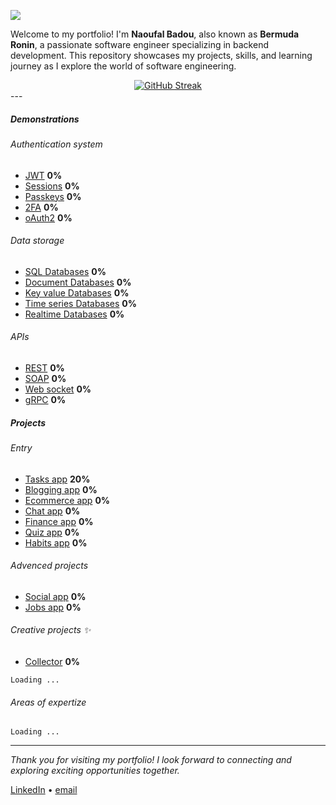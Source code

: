 ![](https://komarev.com/ghpvc/?username=bermudaronin)

Welcome to my portfolio! I'm **Naoufal Badou**, also known as **Bermuda Ronin**, a passionate software engineer specializing in backend development. This repository showcases my projects, skills, and learning journey as I explore the world of software engineering.

<div align="center">
  <a href="https://git.io/streak-stats">
    <img src="https://streak-stats.demolab.com?user=bermudaronin&theme=github-dark-blue&hide_border=true&date_format=j%20M%5B%20Y%5D" alt="GitHub Streak" />
  </a>
</div>
---

##### Demonstrations

###### Authentication system

- [JWT]() **0%**
- [Sessions]() **0%**
- [Passkeys]() **0%**
- [2FA]() **0%**
- [oAuth2]() **0%**

###### Data storage

- [SQL Databases]() **0%**
- [Document Databases]() **0%**
- [Key value Databases]() **0%**
- [Time series Databases]() **0%**
- [Realtime Databases]() **0%**

###### APIs 

- [REST]() **0%**
- [SOAP]() **0%**
- [Web socket]() **0%**
- [gRPC]() **0%**

##### Projects

###### Entry

- [Tasks app]() **20%**
- [Blogging app]() **0%**
- [Ecommerce app]() **0%**
- [Chat app]() **0%**
- [Finance app]() **0%**
- [Quiz app]() **0%**
- [Habits app]() **0%**

###### Advenced projects

- [Social app]() **0%**
- [Jobs app]() **0%**

###### Creative projects ✨

- [Collector]() **0%**

`Loading ...`

<!-- <details style="padding-left:16px;">
<summary >Demo 1</summary>

...
</details>

<details style="padding-left:16px;">
<summary >Demo 2</summary>

...
</details>

<details style="padding-left:16px;">
<summary >Demo 3</summary>

...
</details> -->

###### Areas of expertize

`Loading ...`

<!-- <details style="padding-left:16px;">
<summary >Programming</summary>

</details>


<details style="padding-left:16px;">
<summary >Data Modeling</summary>


</details>

<details style="padding-left:16px;">
<summary >Databases</summary>


</details>

<details style="padding-left:16px;">
<summary>Security</summary>


</details>

<details style="padding-left:16px;">
<summary >Performance</summary>

</details>

<details style="padding-left:16px;">
<summary >Documentation</summary>


</details>

<details style="padding-left:16px;">
<summary >Version control</summary>


</details> -->

---

*Thank you for visiting my portfolio! I look forward to connecting and exploring exciting opportunities together.*

[LinkedIn](https://www.linkedin.com/in/naoufalbadou) • [email](mailto:bermudaRonin@example.com)
